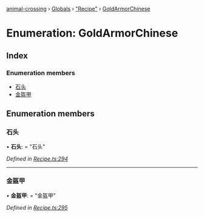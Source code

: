 [animal-crossing](../README.md) › [Globals](../globals.md) › ["Recipe"](../modules/_recipe_.md) › [GoldArmorChinese](_recipe_.goldarmorchinese.md)

# Enumeration: GoldArmorChinese

## Index

### Enumeration members

* [石头](_recipe_.goldarmorchinese.md#石头)
* [金盔甲](_recipe_.goldarmorchinese.md#金盔甲)

## Enumeration members

###  石头

• **石头**: = "石头"

*Defined in [Recipe.ts:294](https://github.com/Norviah/animal-crossing/blob/4ad5c16/module/types/Recipe.ts#L294)*

___

###  金盔甲

• **金盔甲**: = "金盔甲"

*Defined in [Recipe.ts:295](https://github.com/Norviah/animal-crossing/blob/4ad5c16/module/types/Recipe.ts#L295)*
